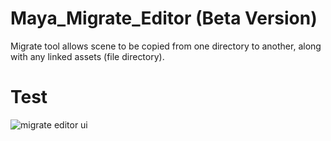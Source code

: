 # Maya_Migrate_Editor (Beta Version)



Migrate tool allows scene to be copied from one directory to another, along with any linked assets (file directory).

# Test
![migrate editor ui](https://github.com/Atxada/Maya_Migrate_Editor/assets/133334503/f8076f2d-50d3-4606-9dba-5fdaab2ce702)
